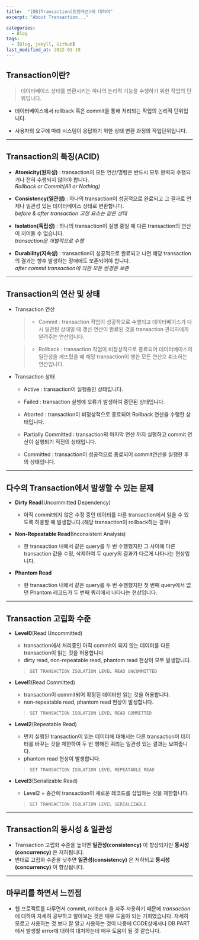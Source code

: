 ```yaml
---
title:  "[DB]Transaction(트렌섹션)에 대하여"
excerpt: "About Transaction..."

categories:
  - Blog
tags:
  - [Blog, jekyll, Github]
last_modified_at: 2022-01-19
---
```


## Transaction이란? 

> 데이터베이스 상태를 변환시키는 하나의 논리적 기능을 수행하기 위한 작업의 단위입니다.

- 데이터베이스에서 rollback 혹은 commit을 통해 처리되는 작업의 논리적 단위입니다.

- 사용자의 요구에 따라 시스템이 응답하기 위한 상태 변환 과정의 작업단위입니다.

---

## Transaction의 특징(ACID)

- **Atomicity(원자성)** : transaction의 모든 연산/명령은 반드시 모두 완벽히 수행되거나 전혀 수행되지 않아야 합니다.   
*Rollback or Commit(All or Nothing)*

- **Consistency(일관성)** : 하나의 transaction이 성공적으로 완료되고 그 결과로 언제나 일관성 있는 데이터베이스 상태로 변환합니다.  
*before & after transaction 고정 요소는 같은 상태*

- **Isolation(독립성)** : 하나의 transaction이 실행 중일 때 다른 transaction의 연산이 끼어들 수 없습니다.   
*transaction은 개별적으로 수행*

- **Durability(지속성)** : transaction이 성공적으로 완료되고 나면 해당 transaction의 결과는 향후 발생하는 장애에도 보존되어야 합니다.   
*after commit transaction에 의한 모든 변경은 보존* 

---

## Transaction의 연산 및 상태

- Transaction 연산

    > - Commit : transaction 작업이 성공적으로 수행되고 데이터베이스가 다시 일관된 상태일 때 갱신 연산이 완료된 것을 transaction 관리자에게 알려주는 연산입니다.

    > - Rollback : transaction 작업이 비정상적으로 종료되어 데이터베이스의 일관성을 깨뜨렸을 때 해당 transaction이 행한 모든 연산으 취소하는 연산입니다.

- Transaction 상태

    - Active : transaction이 실행중인 상태입니다.

    - Failed : transaction 실행에 오류가 발생하여 중단된 상태입니다.
    
    - Aborted : transaction이 비정상적으로 종료되어 Rollback 연산을 수행한 상태입니다.

    - Partially Committed : transaction의 마지막 연산 까지 실행하고 commit 연산이 실행되기 직전의 상태입니다.
    
    - Committed : transaction이 성공적으로 종료되어 commit연산을 실행한 후의 상태입니다.
     
---

## 다수의 Transaction에서 발생할 수 있는 문제

- **Dirty Read**(Uncommitted Dependency)

    - 아직 commit되지 않은 수정 중인 데이터를 다른 transaction에서 읽을 수 있도록 허용할 때 발생합니다.(해당 transaction이 rollback하는 경우)
    

- **Non-Repeatable Read**(Inconsistent Analysis)

    - 한 transaction 내에서 같은 query를 두 번 수행했지만 그 사이에 다른 transaction 값을 수정, 삭제하여 두 query의 결과가 다르게 나타나는 현상입니다.
    
- **Phantom Read**

    - 한 transaction 내에서 같은 query를 두 번 수행했지만 첫 번째 query에서 없던 Phantom 레코드가 두 번째 쿼리에서 나타나는 현상입니다.


---

## Transaction 고립화 수준  

- **Level0**(Read Uncommitted)

    - transaction에서 처리중인 아직 commit이 되지 않는 데이터를 다른 transaction이 읽는 것을 허용합니다.
    - dirty read, non-repeatable read, phantom read 현상이 모두 발생합니다.

    > `SET TRANSACTION ISOLATION LEVEL READ UNCOMMITTED`

- **Level1**(Read Committed)

    - transaction이 commit되어 확정된 데이터만 읽는 것을 허용합니다.
    - non-repeatable read, phantom read 현상이 발생합니다.

    > `SET TRANSACTION ISOLATION LEVEL READ COMMITTED`

- **Level2**(Repeatable Read)

    - 먼저 실행된 transaction이 읽는 데이터에 대해서는 다른 transaction이 데이터를 바꾸는 것을 제한하여 두 번 행해진 쿼리는 일관성 있는 결과는 보여줍니다.
    - phantom read 현상이 발생합니다.

    > `SET TRANSACTION ISOLATION LEVEL REPEATABLE READ`

- **Level3**(Serializable Read)

    - Level2 + 중간에 transaction이 새로운 레코드를 삽입하는 것을 제한합니다. 
    
    > `SET TRANSACTION ISOLATION LEVEL SERIALIZABLE` 
  
---

## Transaction의 동시성 & 일관성 

- Transaction 고립화 수준을 높이면 **일관성(consistency)** 이 향상되지만 **동시성(concurrency)** 은 저하됩니다. 
- 반대로 고립화 수준을 낮추면 **일관성(consistency)** 은 저하되고 **동시성(concurrency)** 이 향상됩니다.


---

## 마무리를 하면서 느낀점

- 웹 프로젝트를 다루면서 commit, rollback 을 자주 사용하기 때문에 *transaction* 에 대하여 자세히 공부하고 알아보는 것은 매우 도움이 되는  기회였습니다. 자세히 모르고 사용하는 것 보다 잘 알고 사용하는 것이 나중에 CODE상에서나 DB PART에서 발생할 error에 대하여 대처하는데 매우 도움이 될 것 같습니다.